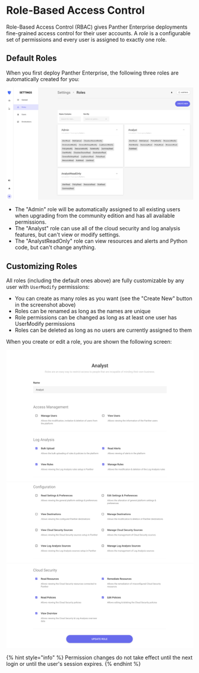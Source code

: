 # Role-Based Access Control

Role-Based Access Control (RBAC) gives Panther Enterprise deployments fine-grained access control for their user accounts. A *role* is a configurable set of permissions and every user is assigned to exactly one role.

## Default Roles

When you first deploy Panther Enterprise, the following three roles are automatically created for you:

![Default Roles](../.gitbook/assets/rbac-default-roles.png)

* The "Admin" role will be automatically assigned to all existing users when upgrading from the community edition and has all available permissions.
* The "Analyst" role can use all of the cloud security and log analysis features, but can't view or modify settings.
* The "AnalystReadOnly" role can view resources and alerts and Python code, but can't change anything.

## Customizing Roles

All roles (including the default ones above) are fully customizable by any user with `UserModify` permissions:

* You can create as many roles as you want (see the "Create New" button in the screenshot above)
* Roles can be renamed as long as the names are unique
* Role permissions can be changed as long as at least one user has UserModify permissions
* Roles can be deleted as long as no users are currently assigned to them

When you create or edit a role, you are shown the following screen:

![Role Edit 1](../.gitbook/assets/rbac-role-edit1.png)
![Role Edit 2](../.gitbook/assets/rbac-role-edit2.png)
![Role Edit 3](../.gitbook/assets/rbac-role-edit3.png)

{% hint style="info" %}
Permission changes do not take effect until the next login or until the user's session expires.
{% endhint %}
